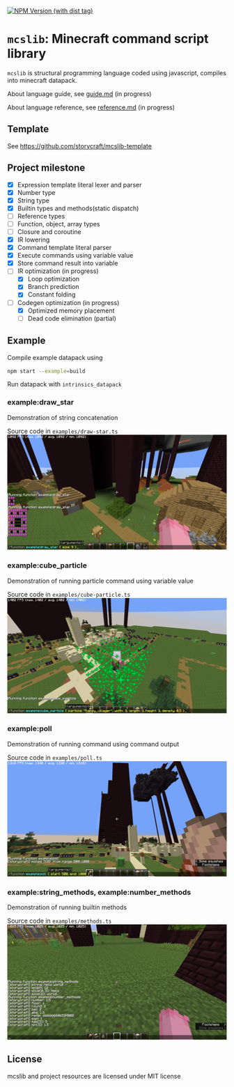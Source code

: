[![NPM Version (with dist tag)](https://img.shields.io/npm/v/mcslib/latest)](https://www.npmjs.com/package/mcslib)
# `mcslib`: Minecraft command script library
`mcslib` is structural programming language coded using javascript, compiles into minecraft datapack.

About language guide, see [guide.md](./guide.md) (in progress)

About language reference, see [reference.md](./reference.md) (in progress)

## Template
See https://github.com/storycraft/mcslib-template

## Project milestone
 - [x] Expression template literal lexer and parser
 - [x] Number type
 - [x] String type
 - [x] Builtin types and methods(static dispatch)
 - [ ] Reference types
 - [ ] Function, object, array types
 - [ ] Closure and coroutine
 - [x] IR lowering
 - [x] Command template literal parser
 - [x] Execute commands using variable value
 - [x] Store command result into variable
 - [ ] IR optimization (in progress)
   - [x] Loop optimization
   - [x] Branch prediction
   - [x] Constant folding
 - [ ] Codegen optimization (in progress)
   - [x] Optimized memory placement
   - [ ] Dead code elimination (partial)

## Example
Compile example datapack using
```bash
npm start --example=build
```
Run datapack with `intrinsics_datapack`

### example:draw_star
Demonstration of string concatenation

Source code in `examples/draw-star.ts`
![Draw star example preview](./assets/draw_star.png)

### example:cube_particle
Demonstration of running particle command using variable value

Source code in `examples/cube-particle.ts`
![Cube particle example preview](./assets/cube_particle.png)

### example:poll
Demonstration of running command using command output

Source code in `examples/poll.ts`
![poll example preview](./assets/poll.png)

### example:string_methods, example:number_methods
Demonstration of running builtin methods

Source code in `examples/methods.ts`
![poll example preview](./assets/methods.png)

## License
mcslib and project resources are licensed under MIT license
